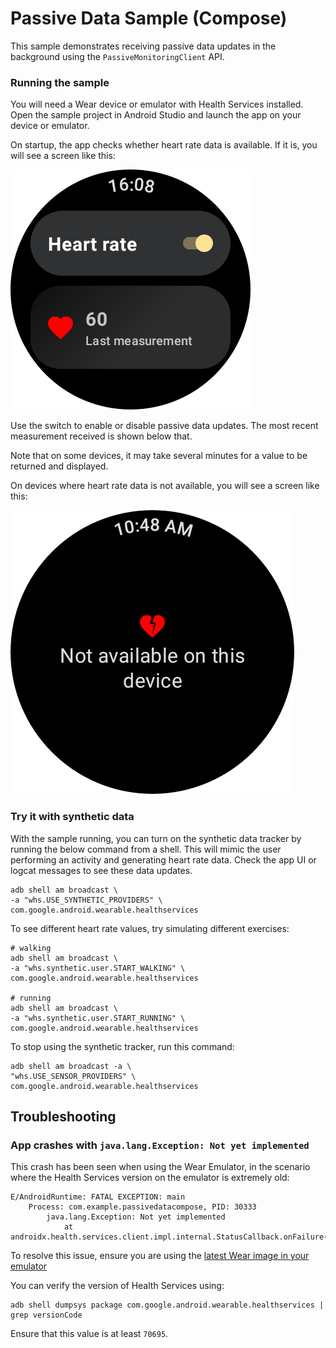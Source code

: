 # Passive Data Sample (Compose)

This sample demonstrates receiving passive data updates in the background using the
`PassiveMonitoringClient` API.

### Running the sample

You will need a Wear device or emulator with Health Services installed. Open the sample project in
Android Studio and launch the app on your device or emulator.

On startup, the app checks whether heart rate data is available. If it is, you will see a screen
like this:

![heart rate available screenshot](screenshots/whs_passive_data_available.png)

Use the switch to enable or disable passive data updates. The most recent measurement received is
shown below that.

Note that on some devices, it may take several minutes for a value to be returned and displayed.

On devices where heart rate data is not available, you will see a screen like this:

![heart rate unavailable screenshot](screenshots/whs_passive_data_not_available.png)

### Try it with synthetic data

With the sample running, you can turn on the synthetic data tracker by running the below command
from a shell. This will mimic the user performing an activity and generating heart rate data. Check
the app UI or logcat messages to see these data updates.

```shell
adb shell am broadcast \
-a "whs.USE_SYNTHETIC_PROVIDERS" \
com.google.android.wearable.healthservices
```

To see different heart rate values, try simulating different exercises:
```shell
# walking
adb shell am broadcast \
-a "whs.synthetic.user.START_WALKING" \
com.google.android.wearable.healthservices

# running
adb shell am broadcast \
-a "whs.synthetic.user.START_RUNNING" \
com.google.android.wearable.healthservices
```

To stop using the synthetic tracker, run this command:
```shell
adb shell am broadcast -a \
"whs.USE_SENSOR_PROVIDERS" \
com.google.android.wearable.healthservices
```

## Troubleshooting

### App crashes with `java.lang.Exception: Not yet implemented`

This crash has been seen when using the Wear Emulator, in the scenario where the Health Services version on the emulator is extremely old:

```
E/AndroidRuntime: FATAL EXCEPTION: main
    Process: com.example.passivedatacompose, PID: 30333
        java.lang.Exception: Not yet implemented
            at androidx.health.services.client.impl.internal.StatusCallback.onFailure(StatusCallback.kt:42)  
```

To resolve this issue, ensure you are using the [latest Wear image in your emulator](https://developer.android.com/design-for-safety/privacy-sandbox/download#emulator)

You can verify the version of Health Services using:

```
adb shell dumpsys package com.google.android.wearable.healthservices | grep versionCode
```

Ensure that this value is at least `70695`.